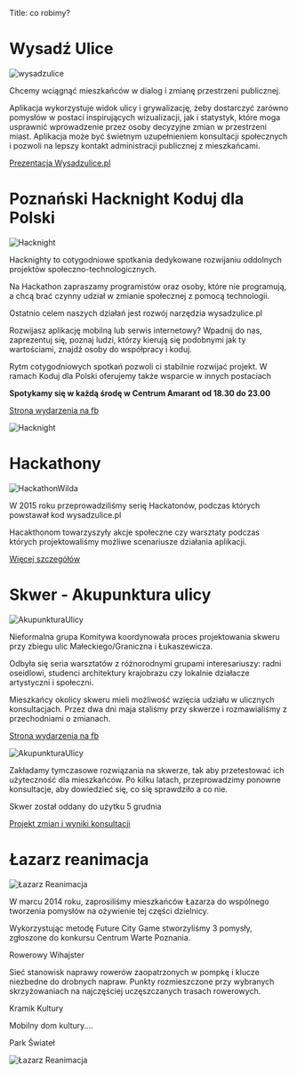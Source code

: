Title: co robimy?

# Wysadź Ulice
![wysadzulice]({filename}/images/wysadzulice.png)

Chcemy wciągnąć mieszkańców w dialog i zmianę przestrzeni publicznej.

Aplikacja wykorzystuje widok ulicy i grywalizację, żeby dostarczyć zarówno pomysłów w postaci inspirujących wizualizacji, jak i statystyk, które moga usprawnić wprowadzenie przez osoby decyzyjne zmian w przestrzeni miast. Aplikacja może być świetnym uzupełnieniem konsultacji społecznych i pozwoli na lepszy kontakt administracji publicznej z mieszkańcami.

[Prezentacja Wysadzulice.pl](http://www.slideshare.net/KomitywaTV/czy-bdzie-wysadzulicepl)

# Poznański Hacknight Koduj dla Polski
![Hacknight]({filename}/images/hacknight.png)

Hacknighty to cotygodniowe spotkania dedykowane rozwijaniu oddolnych projektów społeczno-technologicznych.

Na Hackathon zapraszamy programistów oraz osoby, które nie programują, a chcą brać czynny udział w zmianie społecznej z pomocą technologii.

Ostatnio celem naszych działań jest rozwój narzędzia wysadzulice.pl

Rozwijasz aplikację mobilną lub serwis internetowy? Wpadnij do nas, zaprezentuj się, poznaj ludzi, którzy kierują się podobnymi jak ty wartościami, znajdź osoby do współpracy i koduj.

Rytm cotygodniowych spotkań pozwoli ci stabilnie rozwijać projekt. W ramach Koduj dla Polski oferujemy także wsparcie w innych postaciach 

**Spotykamy się w każdą środę w Centrum Amarant od 18.30 do 23.00**

[Strona wydarzenia na fb](https://www.facebook.com/events/1531967667100013/)

![Hacknight]({filename}/images/Hacknight2.jpg)

# Hackathony
![HackathonWilda]({filename}/images/hackathonwilda.jpg)

W 2015 roku przeprowadziliśmy serię Hackatonów, podczas których powstawał kod wysadzulice.pl

Hacakthonom towarzyszyły akcje społeczne czy warsztaty podczas których projektowaliśmy możliwe scenariusze działania aplikacji.

[Więcej szczegółów](https://www.facebook.com/KOMITYWA.org/events?key=events)


# Skwer - Akupunktura ulicy
![AkupunkturaUlicy]({filename}/images/akupunkturaulicy.jpg)

Nieformalna grupa Komitywa koordynowała proces projektowania skweru przy zbiegu ulic Małeckiego/Graniczna i Łukaszewicza. 

Odbyła się seria warsztatów z różnorodnymi grupami interesariuszy: radni oseidlowi, studenci architektury krajobrazu czy lokalnie działacze artystyczni i społeczni. 

Mieszkańcy okolicy skweru mieli możliwość wzięcia udziału w ulicznych konsultacjach. Przez dwa dni maja staliśmy przy skwerze i rozmawialiśmy z przechodniami o zmianach.

[Strona wydarzenia na fb](https://www.facebook.com/events/581756005300461/)

![AkupunkturaUlicy]({filename}/images/akupunkturaulicy2.jpg)


Zakładamy tymczasowe rozwiązania na skwerze, tak aby przetestować ich użyteczność dla mieszkańców. Po kilku latach, przeprowadzimy ponowne konsultacje, aby dowiedzieć się, co się sprawdziło a co nie. 

Skwer został oddany do użytku 5 grudnia

[Projekt zmian i wyniki konsultacji](http://www.slideshare.net/KomitywaTV/zmiany-na-placu-maeckiego-graniczna-koniec-2015)



# Łazarz reanimacja

![Łazarz Reanimacja]({filename}/images/lazarz-reanimacja.jpg)

W marcu 2014 roku, zaprosiliśmy mieszkańców Łazarza do wspólnego tworzenia pomysłów na ożywienie tej części dzielnicy. 

Wykorzystując metodę Future City Game stworzyliśmy 3 pomysły, zgłoszone do konkursu Centrum Warte Poznania.

Rowerowy Wihajster

Sieć stanowisk naprawy rowerów zaopatrzonych w pompkę i klucze niezbedne do drobnych napraw.
Punkty rozmieszczone przy wybranych skrzyżowaniach na najczęściej uczęszczanych trasach rowerowych.

Kramik Kultury

Mobilny dom kultury....


Park Świateł

![Łazarz Reanimacja]({filename}/images/lazarz-reanimacja2.jpg)